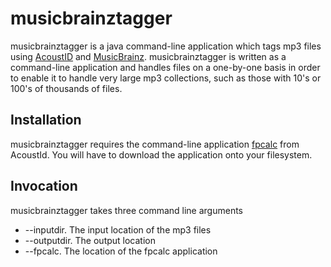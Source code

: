 musicbrainztagger
======

musicbrainztagger is a java command-line application which tags mp3 files using [AcoustID](https://acoustid.org/) and [MusicBrainz](https://musicbrainz.org/).  musicbrainztagger is written as a command-line application and handles files on a one-by-one basis in order to enable it to handle very large mp3 collections, such as those with 10's or 100's of thousands of files.  

Installation
-----

musicbrainztagger requires the command-line application [fpcalc](https://acoustid.org/fingerprinter) from AcoustId. You will have to download the application onto your filesystem.

Invocation
-----

musicbrainztagger takes three command line arguments

* --inputdir.  The input location of the mp3 files
* --outputdir. The output location 
* --fpcalc.  The location of the fpcalc application
